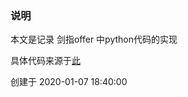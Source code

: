 ### 说明
本文是记录 剑指offer 中python代码的实现

具体代码来源于[此](https://github.com/JushuangQiao/Python-Offer)

创建于 2020-01-07 18:40:00